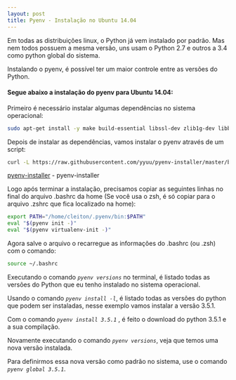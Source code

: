 ```yaml
---
layout: post
title: Pyenv - Instalação no Ubuntu 14.04
---
```


Em todas as distribuições linux, o Python já vem instalado por padrão. Mas nem todos possuem a mesma versão, uns usam o Python 2.7 e outros a 3.4 como python global do sistema.

Instalando o pyenv, é possível ter um maior controle entre as versões do Python.
#### Segue abaixo a instalação do pyenv para Ubuntu 14.04:

Primeiro é necessário instalar algumas dependências no sistema operacional:

```sh
sudo apt-get install -y make build-essential libssl-dev zlib1g-dev libbz2-dev libreadline-dev libsqlite3-dev wget curl llvm libncurses5-dev
```

Depois de instalar as dependências, vamos instalar o pyenv através de um script:

```sh
curl -L https://raw.githubusercontent.com/yyuu/pyenv-installer/master/bin/pyenv-installer | bash
```

[pyenv-installer] - pyenv-installer

Logo após terminar a instalação, precisamos copiar as seguintes linhas no final do arquivo .bashrc da home (Se você usa o zsh, é só copiar para o arquivo .zshrc que fica localizado na home):

```sh
export PATH="/home/cleiton/.pyenv/bin:$PATH"
eval "$(pyenv init -)"
eval "$(pyenv virtualenv-init -)"
```

Agora salve o arquivo o recarregue as informações do .bashrc (ou .zsh) com o comando:

```sh
source ~/.bashrc
```

Executando o comando *```pyenv versions```* no terminal, é listado todas as versões do Python que eu tenho instalado no sistema operacional.

Usando o comando *```pyenv install -l```*, é listado todas as versões do python que podem ser instaladas, nesse exemplo vamos instalar a versão 3.5.1.

Com o comando *```pyenv install 3.5.1```* , é feito o download do python 3.5.1 e a sua compilação.

Novamente executando o comando *```pyenv versions```*, veja que temos uma nova versão instalada.

Para definirmos essa nova versão como padrão no sistema, use o comando *```pyenv global 3.5.1```*.

[//]: #
[pyenv-installer]: <https://github.com/yyuu/pyenv-installer>
